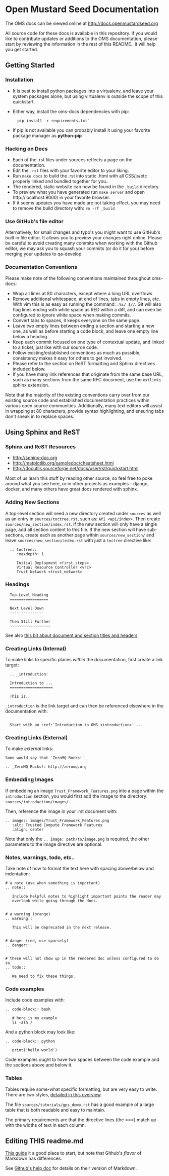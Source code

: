 # Open Mustard Seed Documentation

The OMS docs can be viewed online at http://docs.openmustardseed.org

All source code for these docs is available in this repository. If you would
like to contribute updates or additions to the OMS documentation, please start
by reviewing the information in the rest of this README.. it will help you get
started.


## Getting Started

### Installation

* It is best to install python packages into a virtualenv, and leave your system
  packages alone, but using virtualenv is outside the scope of this quickstart.
* Either way, install the oms-docs dependencies with pip:

  ```
    pip install -r requirements.txt`
  ```

* If pip is not available you can probably install it using your favorite
  package manager as **python-pip**


### Hacking on Docs

* Each of the .rst files under sources reflects a page on the documentation.
* Edit the `.rst` files with your favorite editor to your liking.
* Run `make docs` to build the .rst into static .html with all CSS/js/etc
  properly linked and bundled together for you..
* The rendered, static  website can now be found in the ``_build`` directory.
* To preview what you have generated run `make server` and open
  http://localhost:9000/ in your favorite browser.
* If it seems updates you have made are not taking effect, you may need to
  remove the build directory with: ``rm -rf _build``


### Use GitHub's file editor

Alternatively, for small changes and typo's you might want to use GitHub's built
in file editor. It allows you to preview your changes right online. Please be
careful to avoid creating many commits when working with the Github editor, we
may ask you to squash your commits (or do it for you) before merging your
updates to qa-develop.


### Documentation Conventions

Please make note of the following conventions maintained throughout oms-docs:

* Wrap all lines at 80 characters, except where a long URL overflows
* Remove additional whitespace, at end of lines, tabs in empty lines, etc. With
  vim this is as easy as running the command: ``:%s/ $//``. Git will also flag
  lines ending with white space as RED within a diff, and can even be configured
  to ignore white space when making commits.
* Convert tabs to spaces, it keeps everyone on the same page.
* Leave two empty lines between ending a section and starting a new one, as well
  as before starting a code block, and leave one empty line below a heading.
* Keep each commit focused on one type of contextual update, and linked to a
  ticket, just like with our source code.
* Follow existing/established conventions as much as possible, consistency makes
  it easy for others to get involved.
* Please refer to the section on ReST formatting and Sphinx directives included
  below.
* If you have many link references that originate from the same base URL, such
  as many sections from the same RFC document, use the ``extlinks`` sphinx
  extension.

Note that the majority of the existing conventions carry over from our existing
source code and established documentation practices within various open source
communities. Additionally, many text editors will assist in wrapping at 80
characters, provide syntax highlighting, and ensuring tabs don't sneak in to
replace spaces.


## Using Sphinx and ReST

### Sphinx and ReST Resources

* http://sphinx-doc.org
* http://matplotlib.org/sampledoc/cheatsheet.html
* http://docutils.sourceforge.net/docs/user/rst/quickstart.html

Most of us learn this stuff by reading other source, so feel free to poke around
what you see here, or in other projects as examples - django, docker, and many
others have great docs rendered with sphinx.


### Adding New Sections

A top-level section will need a new directory created under ``sources`` as well
as an entry in ``sources/toctree.rst``, such as: ``API <api/index>``. Then
create ``sources/new_section/index.rst``. If the new section will only have a
single page, add all section content to this file. If the new section will have
sub-sections, create each as another page within ``sources/new_section/`` and
leave ``sources/new_section/index.rst`` with just a ``toctree`` directive like:

  ```
    .. toctree::
       :maxdepth: 1

       Initial Deployment <first_steps>
       Virtual Resource Controller <vrc>
       Trust Network <trust_network>
  ```



### Headings

  ```
    Top-Level Heading
    =================

    Next Level Down
    ---------------

    Then Still Further
    ~~~~~~~~~~~~~~~~~~
  ```

See also [this bit about document and section titles and headers](http://docutils.sourceforge.net/docs/user/rst/quickstart.html#id21)


### Creating Links (Internal)

To make links to specific places _within_ the documentation, first create a link
target:

  ```
    .. _introduction:

    Introduction to ...
    ===================

    This is..
  ```

``_introduction`` is the link target and can then be referenced elsewhere in
the documentation with:

  ```

    Start with an :ref:`Introduction to OMS <introduction>` ...
  ```


### Creating Links (External)

To make _external_ links:

  ```
  Some would say that `ZeroMQ Rocks!`_

  .. _ZeroMQ Rocks!: http://zeromq.org
  ```


### Embedding Images

If embedding an image ``Trust_Framework_Features.png`` into a page within the
``introduction`` section, you would first add the image to the directory:
``sources/introduction/images/``.

Then, reference the image in your .rst document with:

  ```
  .. image:: images/Trust_Framework_Features.png
     :alt: Trusted Compute Framework Features
     :align: center
  ```

Note that only the ``.. image: path/to/image.png`` is required, the other
parameters to the image directive are optional.


### Notes, warnings, todo, etc..

Take note of how to format the text here with spacing above/below and
indentation:

  ```
  # a note (use when something is important)
  .. note::

     Include helpful notes to highlight important points the reader may
     overlook while going through the docs.


  # a warning (orange)
  .. warning::

     This will be deprecated in the next release.


  # danger (red, use sparsely)
  .. danger::


  # these will not show up in the rendered doc unless configured to do so
  .. todo::

     We need to fix these things.
  ```


### Code examples

Include code examples with:

  ```
  .. code-block:: bash

     # here is my example
     ls -alh /
  ```


And a python block may look like:

  ```
  .. code-block:: python

     print('hello world')
  ```


Code examples ought to have two spaces between the code example and the sections
above and below it.


### Tables

Tables require some-what specific formatting, but are very easy to write. There
are two styles, [detailed in this overview](http://sphinx-doc.org/rest.html#tables).

The file ``sources/tutorials/gps_demo.rst`` has a good example of a large table
that is both readable and easy to maintain.

The primary requirements are that the directive lines (the ===) match up with
the widths of text in each column.


## Editing THIS readme.md

[This guide](http://daringfireball.net/projects/markdown/syntax) it a good place
to start, but note that Github's *flavor* of Markdown has differences.

See [Github's help doc](https://help.github.com/articles/github-flavored-markdown)
for details on their version of Markdown.
